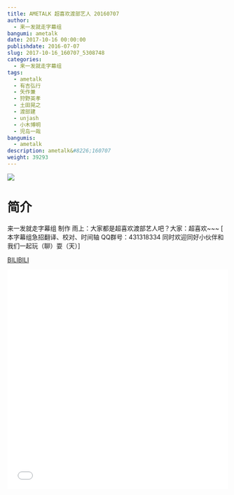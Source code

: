 ```yaml
---
title: AMETALK 超喜欢渡部艺人 20160707
author: 
  - 来一发就走字幕组
bangumi: ametalk
date: 2017-10-16 00:00:00
publishdate: 2016-07-07
slug: 2017-10-16_160707_5308748
categories: 
  - 来一发就走字幕组
tags: 
  - ametalk
  - 有吉弘行
  - 矢作兼
  - 狩野英孝
  - 土田晃之
  - 渡部建
  - unjash
  - 小木博明
  - 児岛一哉
bangumis: 
  - ametalk
description: ametalk&#8226;160707
weight: 39293
---
```


![](https://i.imgur.com/aWFAQF2.jpg)

# 简介  
来一发就走字幕组 制作 雨上：大家都是超喜欢渡部艺人吧？大家：超喜欢~~~ [ 本字幕组急招翻译、校对、时间轴  QQ群号：431318334 同时欢迎同好小伙伴和我们一起玩（聊）耍（天）]

  [BILIBILI](https://www.bilibili.com/video/av5308748/)


<div class="vcontainer">  <iframe class='video' src="//www.bilibili.com/blackboard/player.html?aid=5308748" width="100%" height="500" frameborder="0" allowfullscreen="allowfullscreen"></iframe></div>
